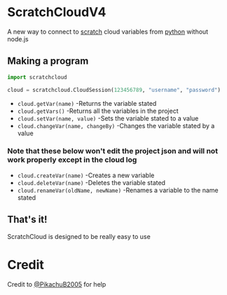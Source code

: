 # ScratchCloudV4
A new way to connect to [scratch](https://scratch.mit.edu) cloud variables from [python](https://www.python.com) without node.js

## Making a program
```python
import scratchcloud

cloud = scratchcloud.CloudSession(123456789, "username", "password")
```

* `cloud.getVar(name)` -Returns the variable stated
* `cloud.getVars()` -Returns all the variables in the project
* `cloud.setVar(name, value)` -Sets the variable stated to a value
* `cloud.changeVar(name, changeBy)` -Changes the variable stated by a value
### Note that these below won't edit the project json and will not work properly except in the cloud log
* `cloud.createVar(name)` -Creates a new variable
* `cloud.deleteVar(name)` -Deletes the variable stated
* `cloud.renameVar(oldName, newName)` -Renames a variable to the name stated

## That's it!
ScratchCloud is designed to be really easy to use

# Credit
Credit to [@PikachuB2005](https://scratch.mit.edu/users/PikachuB2005/) for help
